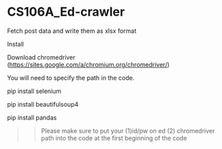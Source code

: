 # CS106A_Ed-crawler
Fetch post data and write them as xlsx format

Install

Download chromedriver (https://sites.google.com/a/chromium.org/chromedriver/)

You will need to specify the path in the code.

pip install selenium

pip install beautifulsoup4

pip install pandas

>> Please make sure to put your (1)id/pw on ed (2) chromedriver path into the code at the first beginning of the code
